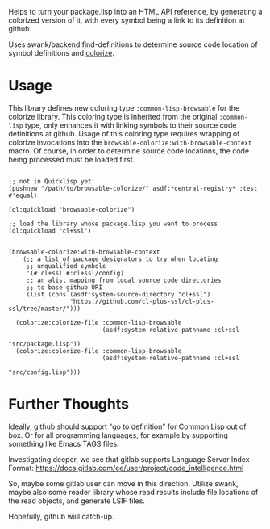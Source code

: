 Helps to turn your package.lisp into an HTML API reference,
by generating a colorized version of it, with every symbol
being a link to its definition at github.

Uses swank/backend:find-definitions to determine source code location
of symbol definitions and [colorize](https://github.com/kingcons/colorize).

# Usage

This library defines new coloring type `:common-lisp-browsable` for the
colorize library. This coloring type is inherited from the original
`:common-lisp` type, only enhances it with linking symbols to their
source code definitions at github. Usage of this coloring type
requires wrapping of colorize invocations into the
`browsable-colorize:with-browsable-context` macro. Of course,
in order to determine source code locations, the code
being processed must be loaded first.


```common-lisp

;; not in Quicklisp yet:
(pushnew "/path/to/browsable-colorize/" asdf:*central-registry* :test #'equal)

(ql:quickload "browsable-colorize")

;; load the library whose package.lisp you want to process
(ql:quickload "cl+ssl")


(browsable-colorize:with-browsable-context
    (;; a list of package designators to try when locating
     ;; unqualified symbols
     '(#:cl+ssl #:cl+ssl/config)
     ;; an alist mapping from local source code directories
     ;; to base github URI
     (list (cons (asdf:system-source-directory "cl+ssl")
                 "https://github.com/cl-plus-ssl/cl-plus-ssl/tree/master/")))
  
  (colorize:colorize-file :common-lisp-browsable
                          (asdf:system-relative-pathname :cl+ssl
                                                         "src/package.lisp"))
  (colorize:colorize-file :common-lisp-browsable
                          (asdf:system-relative-pathname :cl+ssl
                                                         "src/config.lisp")))
```

# Further Thoughts

Ideally, github should support "go to definition" for Common Lisp out of box.
Or for all programming languages, for example by supporting something like
Emacs TAGS files.

Investigating deeper, we see that gitlab supports Language Server Index Format:
https://docs.gitlab.com/ee/user/project/code_intelligence.html

So, maybe some gitlab user can move in this direction. Utilize swank,
maybe also some reader library whose read results include file
locations of the read objects, and generate LSIF files.

Hopefully, github wiill catch-up.
